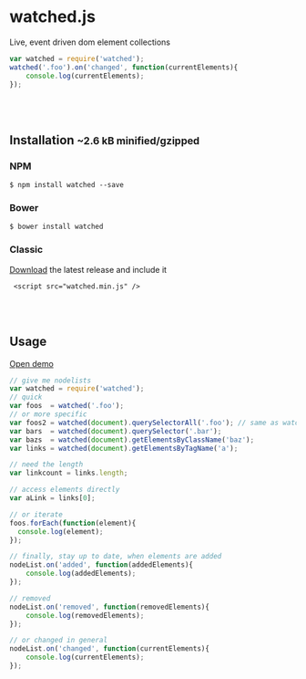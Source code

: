 # watched.js

Live, event driven dom element collections


``` javascript
var watched = require('watched');
watched('.foo').on('changed', function(currentElements){
    console.log(currentElements);
});
```

<br><br>

## Installation <small>~2.6 kB minified/gzipped</small>

### NPM

    $ npm install watched --save
    
### Bower

    $ bower install watched
    
### Classic
[Download](https://github.com/grmlin/watched/releases) the latest release and include it

     <script src="watched.min.js" />
   
<br><br>
## Usage

[Open demo](./demo.html)

```js
// give me nodelists
var watched = require('watched');
// quick
var foos  = watched('.foo');
// or more specific
var foos2 = watched(document).querySelectorAll('.foo'); // same as watched('.foo')
var bars  = watched(document).querySelector('.bar');
var bazs  = watched(document).getElementsByClassName('baz');
var links = watched(document).getElementsByTagName('a');

// need the length
var linkcount = links.length;

// access elements directly 
var aLink = links[0];

// or iterate
foos.forEach(function(element){
  console.log(element);
});

// finally, stay up to date, when elements are added
nodeList.on('added', function(addedElements){
    console.log(addedElements);
});

// removed
nodeList.on('removed', function(removedElements){
    console.log(removedElements);
});

// or changed in general
nodeList.on('changed', function(currentElements){
    console.log(currentElements);
});
```
    
<br><br><br>